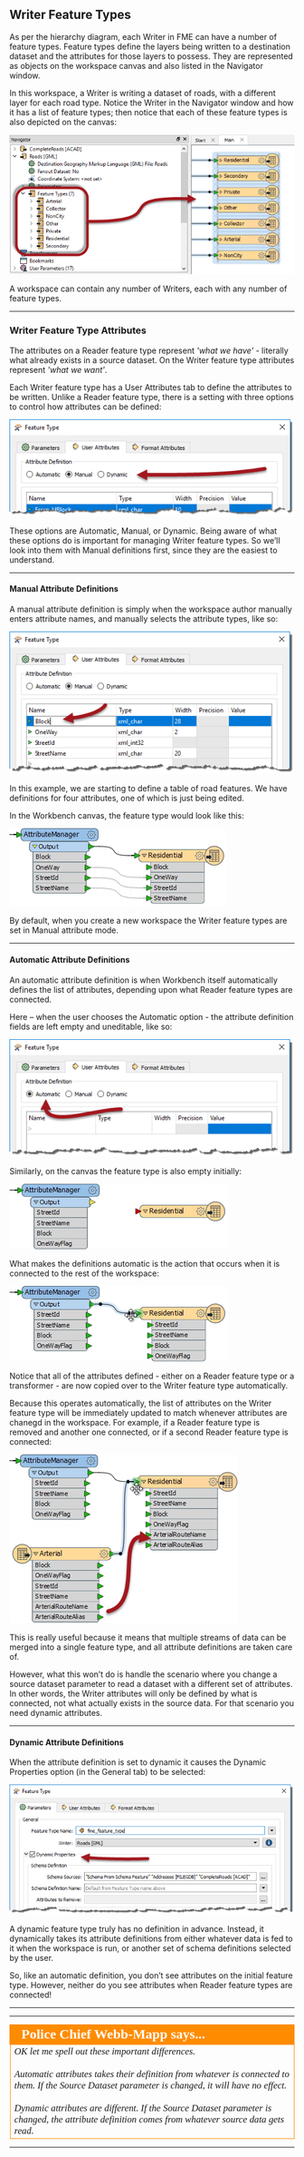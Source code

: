 ## Writer Feature Types ##

As per the hierarchy diagram, each Writer in FME can have a number of feature types. Feature types define the layers being written to a destination dataset and the attributes for those layers to possess. They are represented as objects on the workspace canvas and also listed in the Navigator window. 

In this workspace, a Writer is writing a dataset of roads, with a different layer for each road type. Notice the Writer in the Navigator window and how it has a list of feature types; then notice that each of these feature types is also depicted on the canvas:

![](./Images/Img4.049.WriterFeatureTypesOnCanvas.png)

A workspace can contain any number of Writers, each with any number of feature types.

---

### Writer Feature Type Attributes ###

The attributes on a Reader feature type represent *'what we have'* - literally what already exists in a source dataset. On the Writer feature type attributes represent *'what we want'*. 

Each Writer feature type has a User Attributes tab to define the attributes to be written. Unlike a Reader feature type, there is a setting with three options to control how attributes can be defined:

![](./Images/Img4.050.WriterFeatureAttrDefinitionOptions.png)

These options are Automatic, Manual, or Dynamic. Being aware of what these options do is important for managing Writer feature types. So we’ll look into them with Manual definitions first, since they are the easiest to understand.

---

#### Manual Attribute Definitions ####
A manual attribute definition is simply when the workspace author manually enters attribute names, and manually selects the attribute types, like so:

![](./Images/Img4.051.WriterAttrDefinitionManual.png)

In this example, we are starting to define a table of road features. We have definitions for four attributes, one of which is just being edited.

In the Workbench canvas, the feature type would look like this:

![](./Images/Img4.052.WriterAttrDefinitionManualCanvas.png)

By default, when you create a new workspace the Writer feature types are set in Manual attribute mode.

---

#### Automatic Attribute Definitions ####
An automatic attribute definition is when Workbench itself automatically defines the list of attributes, depending upon what Reader feature types are connected.

Here – when the user chooses the Automatic option - the attribute definition fields are left empty and uneditable, like so:

![](./Images/Img4.053.WriterAttrDefinitionAuto.png)

Similarly, on the canvas the feature type is also empty initially:

![](./Images/Img4.054.WriterAttrDefinitionAutoOnCanvas.png)

What makes the definitions automatic is the action that occurs when it is connected to the rest of the workspace:

![](./Images/Img4.055.WriterAttrDefinitionAutoOnCanvas.png)

Notice that all of the attributes defined - either on a Reader feature type or a transformer - are now copied over to the Writer feature type automatically.

Because this operates automatically, the list of attributes on the Writer feature type will be immediately updated to match whenever attributes are chanegd in the workspace. For example, if a Reader feature type is removed and another one connected, or if a second Reader feature type is connected:

![](./Images/Img4.056.WriterAttrDefinitionAutoOnCanvasMultiple.png)

This is really useful because it means that multiple streams of data can be merged into a single feature type, and all attribute definitions are taken care of.

However, what this won’t do is handle the scenario where you change a source dataset parameter to read a dataset with a different set of attributes. In other words, the Writer attributes will only be defined by what is connected, not what actually exists in the source data. For that scenario you need dynamic attributes.

---

#### Dynamic Attribute Definitions ####
When the attribute definition is set to dynamic it causes the Dynamic Properties option (in the General tab) to be selected:

![](./Images/Img4.057.WriterAttrDefinitionDynamic.png)

A dynamic feature type truly has no definition in advance. Instead, it dynamically takes its attribute definitions from either whatever data is fed to it when the workspace is run, or another set of schema definitions selected by the user.

So, like an automatic definition, you don’t see attributes on the initial feature type. However, neither do you see attributes when Reader feature types are connected!

---

---

<!--Person X Says Section-->

<table style="border-spacing: 0px">
<tr>
<td style="vertical-align:middle;background-color:darkorange;border: 2px solid darkorange">
<i class="fa fa-quote-left fa-lg fa-pull-left fa-fw" style="color:white;padding-right: 12px;vertical-align:text-top"></i>
<span style="color:white;font-size:x-large;font-weight: bold;font-family:serif">Police Chief Webb-Mapp says...</span>
</td>
</tr>

<tr>
<td style="border: 1px solid darkorange">
<span style="font-family:serif; font-style:italic; font-size:larger">
OK let me spell out these important differences.  
<br><br>Automatic attributes takes their definition from whatever is connected to them. If the Source Dataset parameter is changed, it will have no effect. 
<br><br>Dynamic attributes are different. If the Source Dataset parameter is changed, the attribute definition comes from whatever source data gets read. 
</span>
</td>
</tr>
</table>

---


